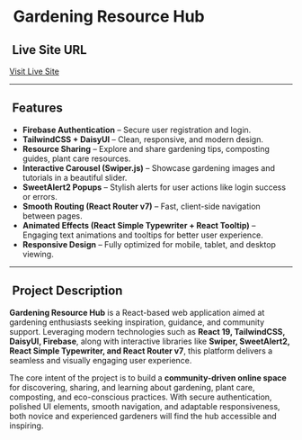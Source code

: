 # ​ Gardening Resource Hub

## ​ Live Site URL
[Visit Live Site](https://garden-client-f1349.web.app/)

---

## ​ Features
- **Firebase Authentication** – Secure user registration and login.
- **TailwindCSS + DaisyUI** – Clean, responsive, and modern design.
- **Resource Sharing** – Explore and share gardening tips, composting guides, plant care resources.
- **Interactive Carousel (Swiper.js)** – Showcase gardening images and tutorials in a beautiful slider.
- **SweetAlert2 Popups** – Stylish alerts for user actions like login success or errors.
- **Smooth Routing (React Router v7)** – Fast, client-side navigation between pages.
- **Animated Effects (React Simple Typewriter + React Tooltip)** – Engaging text animations and tooltips for better user experience.
- **Responsive Design** – Fully optimized for mobile, tablet, and desktop viewing.

---

## ​ Project Description
**Gardening Resource Hub** is a React-based web application aimed at gardening enthusiasts seeking inspiration, guidance, and community support. Leveraging modern technologies such as **React 19, TailwindCSS, DaisyUI, Firebase**, along with interactive libraries like **Swiper, SweetAlert2, React Simple Typewriter, and React Router v7**, this platform delivers a seamless and visually engaging user experience.

The core intent of the project is to build a **community-driven online space** for discovering, sharing, and learning about gardening, plant care, composting, and eco-conscious practices. With secure authentication, polished UI elements, smooth navigation, and adaptable responsiveness, both novice and experienced gardeners will find the hub accessible and inspiring.
